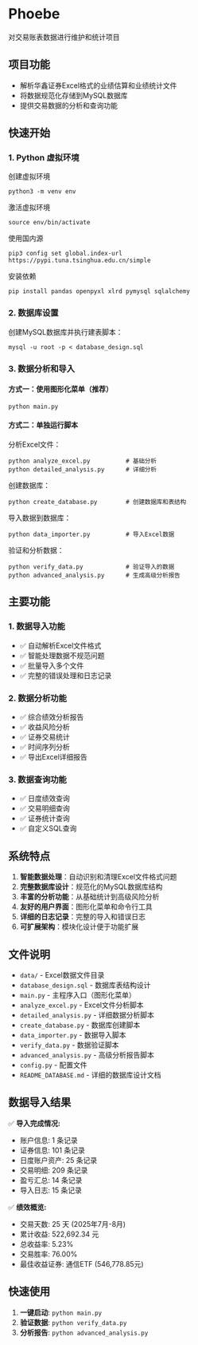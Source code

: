 # Phoebe
对交易账表数据进行维护和统计项目

## 项目功能

- 解析华鑫证券Excel格式的业绩估算和业绩统计文件
- 将数据规范化存储到MySQL数据库
- 提供交易数据的分析和查询功能

## 快速开始

### 1. Python 虚拟环境

创建虚拟环境
```shell
python3 -m venv env
```

激活虚拟环境
```shell
source env/bin/activate
```

使用国内源
```shell
pip3 config set global.index-url https://pypi.tuna.tsinghua.edu.cn/simple
```

安装依赖
```shell
pip install pandas openpyxl xlrd pymysql sqlalchemy
```

### 2. 数据库设置

创建MySQL数据库并执行建表脚本：
```shell
mysql -u root -p < database_design.sql
```

### 3. 数据分析和导入

#### 方式一：使用图形化菜单（推荐）
```shell
python main.py
```

#### 方式二：单独运行脚本
分析Excel文件：
```shell
python analyze_excel.py          # 基础分析
python detailed_analysis.py      # 详细分析
```

创建数据库：
```shell
python create_database.py        # 创建数据库和表结构
```

导入数据到数据库：
```shell
python data_importer.py          # 导入Excel数据
```

验证和分析数据：
```shell
python verify_data.py            # 验证导入的数据
python advanced_analysis.py      # 生成高级分析报告
```

## 主要功能

### 1. 数据导入功能
- ✅ 自动解析Excel文件格式
- ✅ 智能处理数据不规范问题
- ✅ 批量导入多个文件
- ✅ 完整的错误处理和日志记录

### 2. 数据分析功能
- ✅ 综合绩效分析报告
- ✅ 收益风险分析
- ✅ 证券交易统计
- ✅ 时间序列分析
- ✅ 导出Excel详细报告

### 3. 数据查询功能
- ✅ 日度绩效查询
- ✅ 交易明细查询
- ✅ 证券统计查询
- ✅ 自定义SQL查询

## 系统特点

1. **智能数据处理**：自动识别和清理Excel文件格式问题
2. **完整数据库设计**：规范化的MySQL数据库结构
3. **丰富的分析功能**：从基础统计到高级风险分析
4. **友好的用户界面**：图形化菜单和命令行工具
5. **详细的日志记录**：完整的导入和错误日志
6. **可扩展架构**：模块化设计便于功能扩展

## 文件说明

- `data/` - Excel数据文件目录
- `database_design.sql` - 数据库表结构设计
- `main.py` - 主程序入口（图形化菜单）
- `analyze_excel.py` - Excel文件分析脚本
- `detailed_analysis.py` - 详细数据分析脚本
- `create_database.py` - 数据库创建脚本
- `data_importer.py` - 数据导入脚本
- `verify_data.py` - 数据验证脚本
- `advanced_analysis.py` - 高级分析报告脚本
- `config.py` - 配置文件
- `README_DATABASE.md` - 详细的数据库设计文档

## 数据导入结果

✅ **导入完成情况:**
- 账户信息: 1 条记录
- 证券信息: 101 条记录  
- 日度账户资产: 25 条记录
- 交易明细: 209 条记录
- 盈亏汇总: 14 条记录
- 导入日志: 15 条记录

✅ **绩效概览:**
- 交易天数: 25 天 (2025年7月-8月)
- 累计收益: 522,692.34 元
- 总收益率: 5.23%
- 交易胜率: 76.00%
- 最佳收益证券: 通信ETF (546,778.85元)

## 快速使用

1. **一键启动**: `python main.py`
2. **验证数据**: `python verify_data.py` 
3. **分析报告**: `python advanced_analysis.py`